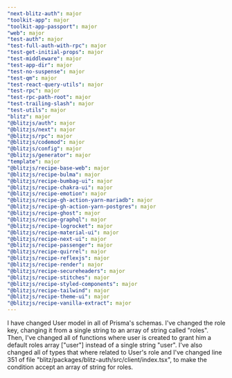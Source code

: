 ```yaml
---
"next-blitz-auth": major
"toolkit-app": major
"toolkit-app-passport": major
"web": major
"test-auth": major
"test-full-auth-with-rpc": major
"test-get-initial-props": major
"test-middleware": major
"test-app-dir": major
"test-no-suspense": major
"test-qm": major
"test-react-query-utils": major
"test-rpc": major
"test-rpc-path-root": major
"test-trailing-slash": major
"test-utils": major
"blitz": major
"@blitzjs/auth": major
"@blitzjs/next": major
"@blitzjs/rpc": major
"@blitzjs/codemod": major
"@blitzjs/config": major
"@blitzjs/generator": major
"template": major
"@blitzjs/recipe-base-web": major
"@blitzjs/recipe-bulma": major
"@blitzjs/recipe-bumbag-ui": major
"@blitzjs/recipe-chakra-ui": major
"@blitzjs/recipe-emotion": major
"@blitzjs/recipe-gh-action-yarn-mariadb": major
"@blitzjs/recipe-gh-action-yarn-postgres": major
"@blitzjs/recipe-ghost": major
"@blitzjs/recipe-graphql": major
"@blitzjs/recipe-logrocket": major
"@blitzjs/recipe-material-ui": major
"@blitzjs/recipe-next-ui": major
"@blitzjs/recipe-passenger": major
"@blitzjs/recipe-quirrel": major
"@blitzjs/recipe-reflexjs": major
"@blitzjs/recipe-render": major
"@blitzjs/recipe-secureheaders": major
"@blitzjs/recipe-stitches": major
"@blitzjs/recipe-styled-components": major
"@blitzjs/recipe-tailwind": major
"@blitzjs/recipe-theme-ui": major
"@blitzjs/recipe-vanilla-extract": major
---
```


I have changed User model in all of Prisma's schemas. I've changed the role key, changing it from a single string to an array of string called "roles". Then, I've changed all of functions where user is created to grant him a default roles array ["user"] instead of a single string "user". I've also changed all of types that where related to User's role and I've changed line 351 of file "blitz/packages/blitz-auth/src/client/index.tsx", to make the condition accept an array of string for roles.
